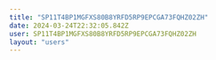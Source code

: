 ```yaml
---
title: "SP11T4BP1MGFXS80B8YRFD5RP9EPCGA73FQHZ02ZH"
date: 2024-03-24T22:32:05.842Z
user: SP11T4BP1MGFXS80B8YRFD5RP9EPCGA73FQHZ02ZH
layout: "users"
---
```

    